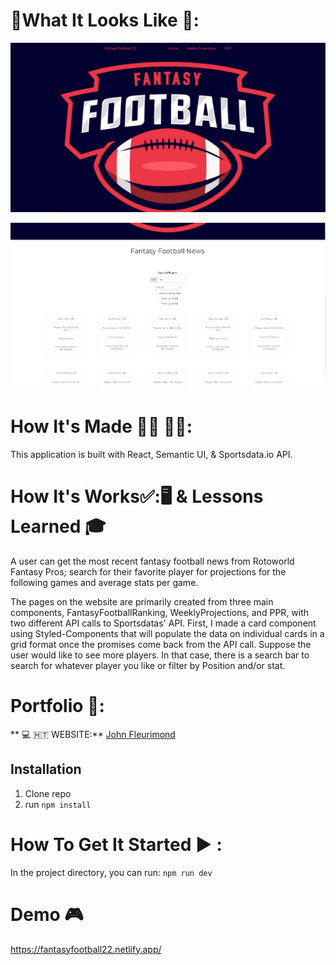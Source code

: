 # :checkered_flag:What It Looks Like :checkered_flag::

![FantansyFootballApp](public/fantasyfootballHomePage.jpeg)

![FantansyFootballPlayers](public/Players.jpeg)

# How It's Made :nut_and_bolt:🔨 :hammer::wrench::

This application is built with React, Semantic UI, & Sportsdata.io API.

# How It's Works:white_check_mark::🖥 & Lessons Learned :mortar_board:

A user can get the most recent fantasy football news from Rotoworld Fantasy Pros; search for their favorite player for projections for the following games and average stats per game.

The pages on the website are primarily created from three main components, FantasyFootballRanking, WeeklyProjections, and PPR, with two different API calls to Sportsdatas' API. First, I made a card component using Styled-Components that will populate the data on individual cards in a grid format once the promises come back from the API call. Suppose the user would like to see more players. In that case, there is a search bar to search for whatever player you like or filter by Position and/or stat.

# Portfolio :open_file_folder::

** :computer: 🇭🇹 WEBSITE:** [John Fleurimond](https://johnfleurimond.netlify.app)

## Installation

1.  Clone repo
2.  run `npm install`

# How To Get It Started :arrow_forward: :

In the project directory, you can run: `npm run dev`

# Demo :video_game:

https://fantasyfootball22.netlify.app/
